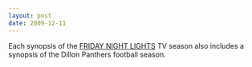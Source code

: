 ```yaml
---
layout: post
date: 2009-12-11
---  
```


Each synopsis of the [FRIDAY NIGHT LIGHTS](https://en.wikipedia.org/wiki/Friday_Night_Lights_(season_1)#Fictional_game_results) TV season also includes a synopsis of the Dillon Panthers football season.
